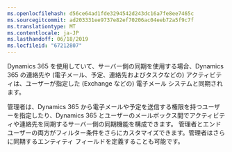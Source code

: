 ```yaml
---
ms.openlocfilehash: d56ce64ad1fde3294542d243dc16a7fe8ee7465c
ms.sourcegitcommit: ad203331ee9737e82ef70206ac04eeb72a5f9c7f
ms.translationtype: MT
ms.contentlocale: ja-JP
ms.lasthandoff: 06/18/2019
ms.locfileid: "67212807"
---
```

Dynamics 365 を使用していて、サーバー側の同期を使用する場合、Dynamics 365 の連絡先や (電子メール、予定、連絡先およびタスクなどの) アクティビティは、ユーザーが指定した (Exchange などの) 電子メール システムと同期されます。  
  
 管理者は、Dynamics 365 から電子メールや予定を送信する権限を持つユーザーを指定したり、Dynamics 365 とユーザーのメールボックス間でアクティビティや連絡先を同期するサーバー側の同期機能を構成できます。 管理者とエンド ユーザーの両方がフィルター条件をさらにカスタマイズできます。管理者はさらに同期するエンティティ フィールドを定義することも可能です。